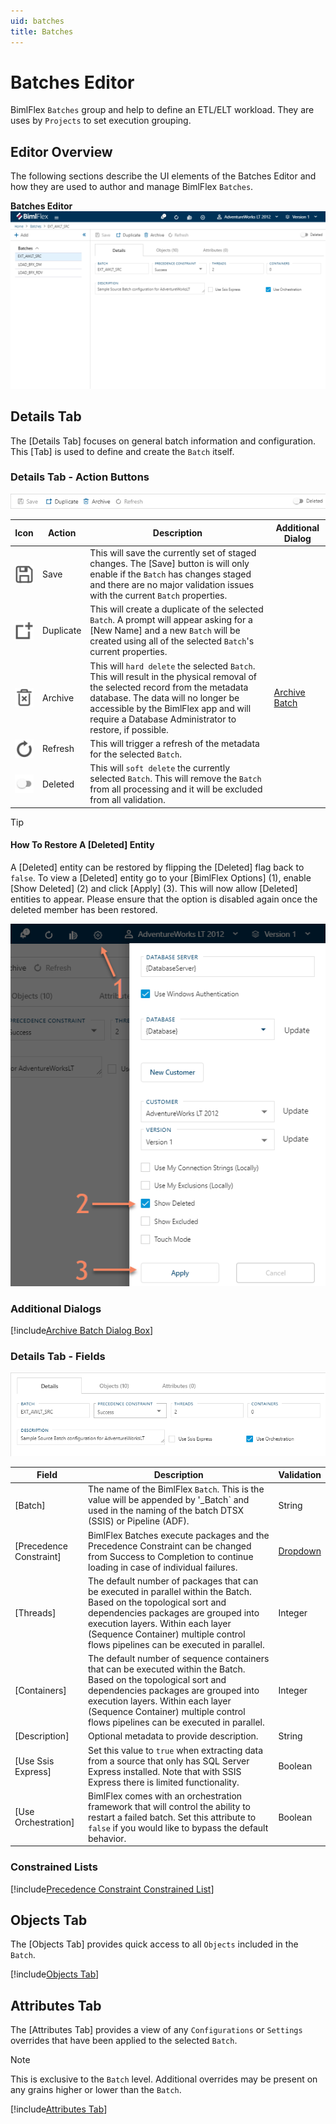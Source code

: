 ```yaml
---
uid: batches
title: Batches
---
```

# Batches Editor

BimlFlex `Batches` group and help to define an ETL/ELT workload.  They are uses by `Projects` to set execution grouping.

## Editor Overview

The following sections describe the UI elements of the Batches Editor and how they are used to author and manage BimlFlex `Batches`.

**Batches Editor**  
![BimlFlex App - Batches](images/bimlflex-app-batches.png "BimlFlex App - Batches")

## Details Tab

The [Details Tab] focuses on general batch information and configuration.  This [Tab] is used to define and create the `Batch` itself.

### Details Tab - Action Buttons

![BimlFlex App - Batches - Details Tab - Actions](images/bimlflex-app-batches-details-actions.png "BimlFlex App - Batches - Details Tab - Actions")

|Icon|Action|Description|Additional Dialog|
|-|-|-|-|
|<div style="width:30px;height:30px;background:white"><img src="images/svg-icons/save.svg" /></div>|Save|This will save the currently set of staged changes.  The [Save] button is will only enable if the `Batch` has changes staged and there are no major validation issues with the current `Batch` properties.||
|<div style="width:30px;height:30px;background:white"><img src="images/svg-icons/duplicate-objects.svg" /></div>|Duplicate|This will create a duplicate of the selected `Batch`.  A prompt will appear asking for a [New Name] and a new `Batch` will be created using all of the selected `Batch`'s current properties.||
|<div style="width:30px;height:30px;background:white"><img src="images/svg-icons/archive-delete.svg" /></div>|Archive|This will `hard delete` the selected `Batch`.  This will result in the physical removal of the selected record from the metadata database.  The data will no longer be accessible by the BimlFlex app and will require a Database Administrator to restore, if possible.|[Archive Batch](#Archive-Batch-Dialog-Box)
|<div style="width:30px;height:30px;background:white"><img src="images/svg-icons/refresh.svg" /></div>|Refresh|This will trigger a refresh of the metadata for the selected `Batch`.||
|<div style="width:30px;height:30px;background:white"><img src="images/bimlflex-app-action-switch.png" /></div>|Deleted|This will `soft delete` the currently selected `Batch`.  This will remove the `Batch` from all processing and it will be excluded from all validation.||

[//]: # (TODO: Find a switch SVG to use for Deleted)

>[!TIP]
>
> #### How To Restore A [Deleted] Entity
>
> A [Deleted] entity can be restored by flipping the [Deleted] flag back to `false`.  To view a [Deleted] entity go to your [BimlFlex Options] (1), enable [Show Deleted] (2) and click [Apply] (3).  This will now allow [Deleted] entities to appear.  Please ensure that the option is disabled again once the deleted member has been restored.  
>
> ![BimlFlex App - Enabled Deleted Entities](images/bimlflex-app-options-show-deleted.png "BimlFlex App - Enabled Deleted Entities")

### Additional Dialogs

[!include[Archive Batch Dialog Box](_dialog-archive-batch-single.md)]

### Details Tab - Fields

![BimlFlex App - Batches - Details Tab - Fields](images/bimlflex-app-batches-details-fields.png "BimlFlex App - Batches - Details Tab - Fields")


|Field|Description|Validation|
|-|-|-|
|[Batch]|The name of the BimlFlex `Batch`.  This is the value will be appended by '_Batch` and used in the naming of the batch DTSX (SSIS) or Pipeline (ADF).|String|
|[Precedence Constraint]|BimlFlex Batches execute packages and the Precedence Constraint can be changed from Success to Completion to continue loading in case of individual failures.|[Dropdown](#Precedence-Constraint-Constrained-List)|
|[Threads]|The default number of packages that can be executed in parallel within the Batch. Based on the topological sort and dependencies packages are grouped into execution layers. Within each layer (Sequence Container) multiple control flows pipelines can be executed in parallel.|Integer|
|[Containers]|The default number of sequence containers that can be executed within the Batch. Based on the topological sort and dependencies packages are grouped into execution layers. Within each layer (Sequence Container) multiple control flows pipelines can be executed in parallel.|Integer|
|[Description]|Optional metadata to provide description.|String|
|[Use Ssis Express]|Set this value to `true` when extracting data from a source that only has SQL Server Express installed. Note that with SSIS Express there is limited functionality.|Boolean|
|[Use Orchestration]|BimlFlex comes with an orchestration framework that will control the ability to restart a failed batch. Set this attribute to `false` if you would like to bypass the default behavior.|Boolean|

### Constrained Lists

[!include[Precedence Constraint Constrained List](_enum-precedence-constraint.md)]

## Objects Tab

The [Objects Tab] provides quick access to all `Objects` included in the `Batch`.

[!include[Objects Tab](_tab-objects.md)]

## Attributes Tab

The [Attributes Tab] provides a view of any `Configurations` or `Settings` overrides that have been applied to the selected `Batch`.  

>[!NOTE]
> This is exclusive to the `Batch` level.  Additional overrides may be present on any grains higher or lower than the `Batch`.

[!include[Attributes Tab](_tab-attributes.md)]